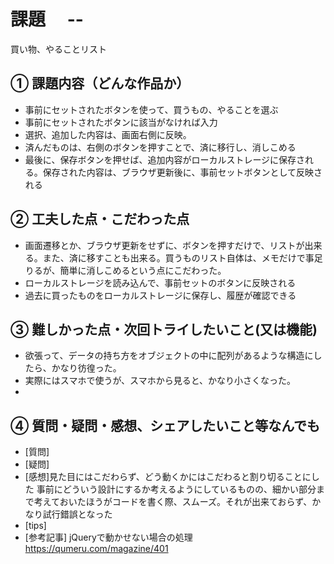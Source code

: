 # 課題　 --

買い物、やることリスト

## ① 課題内容（どんな作品か）

- 事前にセットされたボタンを使って、買うもの、やることを選ぶ
- 事前にセットされたボタンに該当がなければ入力
- 選択、追加した内容は、画面右側に反映。
- 済んだものは、右側のボタンを押すことで、済に移行し、消しこめる
- 最後に、保存ボタンを押せば、追加内容がローカルストレージに保存される。保存された内容は、ブラウザ更新後に、事前セットボタンとして反映される

## ② 工夫した点・こだわった点

- 画面遷移とか、ブラウザ更新をせずに、ボタンを押すだけで、リストが出来る。また、済に移すことも出来る。買うものリスト自体は、メモだけで事足りるが、簡単に消しこめるという点にこだわった。
- ローカルストレージを読み込んで、事前セットのボタンに反映される
- 過去に買ったものをローカルストレージに保存し、履歴が確認できる

## ③ 難しかった点・次回トライしたいこと(又は機能)

- 欲張って、データの持ち方をオブジェクトの中に配列があるような構造にしたら、かなり彷徨った。
- 実際にはスマホで使うが、スマホから見ると、かなり小さくなった。
-

## ④ 質問・疑問・感想、シェアしたいこと等なんでも

- [質問]
- [疑問]
- [感想]見た目にはこだわらず、どう動くかにはこだわると割り切ることにした
事前にどういう設計にするか考えるようにしているものの、細かい部分まで考えておいたほうがコードを書く際、スムーズ。それが出来ておらず、かなり試行錯誤となった
- [tips]
- [参考記事]
jQueryで動かせない場合の処理
 https://qumeru.com/magazine/401
